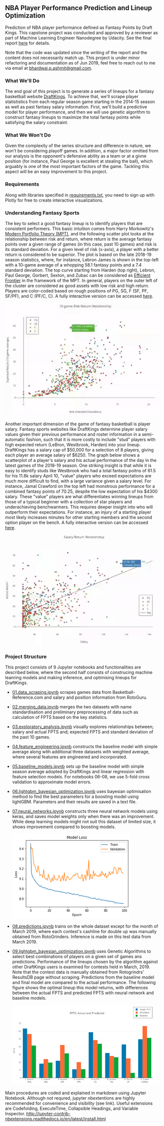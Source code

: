 ## NBA Player Performance Prediction and Lineup Optimization

Prediction of NBA player performance defined as Fantasy Points by Draft Kings. This capstone project was conducted and approved by a reviewer as part of Machine Learning Engineer Nanodegree by Udacity. See the final report [here](https://github.com/sc30ash/NBA-predictions/blob/main/report.pdf) for details.

Note that the code was updated since the writing of the report and the content does not necessarily match up. This project is under minor refactoring and documentation as of Jun 2019, feel free to reach out to me via email at bhardwaj.p.ashmit@gmail.com.

### What We'll Do

The end goal of this project is to generate a series of lineups for a fantasy basketball website [DraftKings](https://www.draftkings.com/). To achieve that, we'll scrape player statististics from each regular season game starting in the 2014-15 season as well as past fantasy salary information. First, we'll build a predictive model for player performance, and then we will use genetic algorithm to construct fantasy lineups to maximize the total fantasy points while satisfying the salary constraint.

### What We Won't Do

Given the complexity of the series structure and difference in nature, we won't be considering playoff games. In addition, a major factor omitted from our analysis is the opponent's defensive ability as a team or at a givne position (for instance, Paul George is excellent at stealing the ball), which arguably is one of the most important factors of the game. Tackling this aspect will be an easy improvement to this project.

### Requirements

Along with libraries specified in [requirements.txt](requirements.txt), you need to sign up with Plotly for free to create interactive visualizations.

### Understanding Fantasy Sports

The key to select a good fantasy lineup is to identify players that are consistent performers. This basic intuition comes from Harry Morkowitz's [Modern Portfolio Theory (MPT)](https://www.investopedia.com/terms/m/modernportfoliotheory.asp), and the following scatter plot looks at the relationship between risk and return, where return is the average fantasy points over a given range of games (in this case, past 10 games) and risk is its standard deviation. For a given level of risk (x-axis), a player with a better return is considered to be superior. The plot is based on the late 2018-19 season statistics, where, for instance, Lebron James is shown in the top-left with a 10-game average of a whopping 58.1 fantasy points and a 7.4 standard deviation. The top curve starting from Harden (top right), Lebron, Paul George, Gorbert, Sexton, and Zubac can be considered as [Efficient Frontier](https://www.investopedia.com/terms/e/efficientfrontier.asp) in the framework of the MPT. In general, players on the outer left of the cluster are considered as good assets with low risk and high return. Players are color-coded based on rough positions of PG, SG, F (SF, PF, SF/PF), and C (PF/C, C). A fully interactive version can be accessed [here](https://plot.ly/~KengoA/12/_10-game-risk-return-relationship/#/).

![10-game risk-return](assets/risk_return.gif)

Another important dimension of the game of fantasy basketball is player salary. Fantasy sports websites like DraftKings determine player salary values given their previous performance and roster information in a semi-automatic fashion, such that it is more costly to include "stud" players with high expected return (LeBron, Westbrook, Harden) into your lineup. DraftKings has a salary cap of $50,000 for a selection of 8 players, giving each player an average salary of $6250. The graph below shows a scatterplot of a player's salary and his actual performance of the day in the latest games of the 2018-19 season. One striking insight is that while it is easy to identify studs like Westbrook who had a total fantasy poitns of 61.5 for his 11.8k salary April 10, "value" players who exceed expectations are much more difficult to find, with a large variance given a salary level. For instance, Jamal Crawford on the top left had monstrous performance for a combined fantasy points of 70.25, despite the low expectation of his \$4300 salary. These "value" players are what differentiates winning lineups from those of a typical beginner with a collection of star players and underachieving benchwarmers. This requires deeper insight into who will outperform their expectations. For instance, an injury of a starting player most likely increases minutes for other starting members and the second option player on the bench. A fully interactive version can be accessed [here](https://plot.ly/~KengoA/14/salary-return-relationship/#/).

![salary-return](assets/salary_return.gif)

### Project Structure

This project consists of 9 Jupyter notebooks and functionalities are described below, where the second half consists of construcing machine leanring models and making inference, and optimising lineups for DraftKings.

- [01.data_scraping.ipynb](src/01.data_scraping.ipynb) scrapes games data from Basketball-Reference.com and salary and position information from RotoGuru.

- [02.merging_data.ipynb](src/02.preprocessing.ipynb) merges the two datasets with name standardisation and preliminary preprocessing of data such as calculation of FPTS based on the key statistics.

- [03.exploratory_analysis.ipynb](src/03.exploratory_analysis.ipynb) visually explores relationships between; salary and actual FPTS and; expected FPTS and standard deviation of the past 10 games.

- [04.feature_engineering.ipynb](src/04.feature_engineering.ipynb) constructs the baseline model with simple average along with additional three datasets with weighted average, where several features are engineered and incorporated.

- [05.baseline_models.ipynb](src/05.baseline_models.ipynb) sets up the baseline model with simple season average adopted by DraftKings and linear regression with feature selection models. For notebooks 06-08, we use 5-fold cross validation to approximate model errors.

- [06.lightgbm_bayesian_optimization.ipynb](src/06.lightgbm_bayesian_optimization.ipynb) uses bayesian optimisation method to find the best parameters for a boosting model using lightGBM. Parameters and their results are saved in a text file.

- [07.neural_networks.ipynb](src/07.neural_networks.ipynb) constructs three neural network models using keras, and saves model weights only when there was an improvement. While deep learning models might not suit this dataset of limited size, it shows improvement compared to boosting models.

  ![learning](assets/learning.png)

- [08.predictions.ipynb](src/08.predictions.ipynb) trains on the whole dataset except for the month of March 2019, where each contest's cashline for double up was manually obtained from RotoGrinders. Inference is made on this test data from March 2019.

- [09.lightgbm_bayesian_optimization.ipynb](src/06.lightgbm_bayesian_optimization.ipynb) uses Genetic Algorithms to select best combinations of players on a given set of games ans predictions. Performance of the lineups chosen by the algorithm against other DraftKings users is examined for contests held in March, 2019. Note that the contest data is manually obtained from Rotogrindrs' ResultsDB page without scraping. Predictions from the baseline model and final model are compared to the actual performance. The following figure shows the optimal lineup this model returns, with differences between the actual FPTS and predicted FPTS with neural network and baseline models.

  ![lineup](assets/lineup.png)

Main procedures are coded and explained in markdown using Jupyter Notebook. Although not requred, jupyter nbextentions are highly recommended for convenience and visibility (see link). Useful extensions are Codefolding, ExecuteTime, Collapsible Headings, and Variable Inspector. http://jupyter-contrib-nbextensions.readthedocs.io/en/latest/install.html

